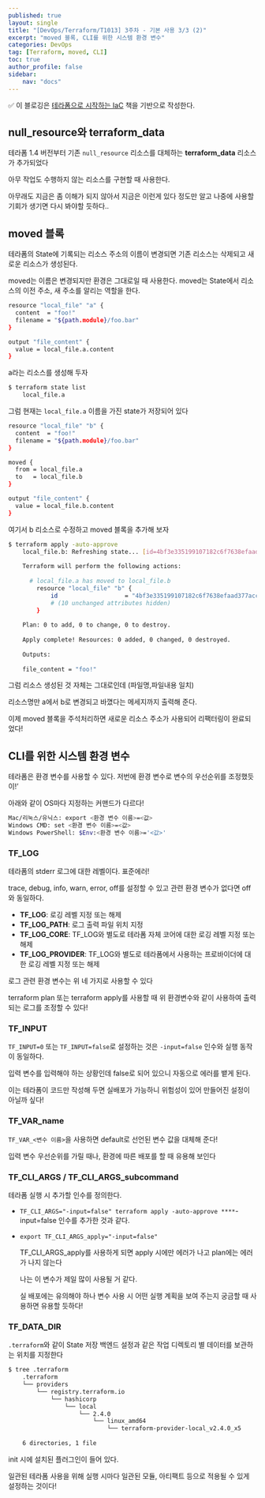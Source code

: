```yaml
---
published: true
layout: single
title: "[DevOps/Terraform/T1013] 3주차 - 기본 사용 3/3 (2)"
excerpt: "moved 블록, CLI를 위한 시스템 환경 변수"
categories: DevOps
tag: [Terraform, moved, CLI]
toc: true
author_profile: false
sidebar:
    nav: "docs"
---
```


✅ 이 블로깅은 [테라폼으로 시작하는 IaC](https://www.yes24.com/Product/Goods/119179333) 책을 기반으로 작성한다.


## **null_resource와 terraform_data**

테라폼 1.4 버전부터 기존 `null_resource` 리소스를 대체하는 **terraform_data** 리소스가 추가되었다

아무 작업도 수행하지 않는 리소스를 구현할 때 사용한다.

아무래도 지금은 좀 이해가 되지 않아서 지금은 이런게 있다 정도만 알고 나중에 사용할 기회가 생기면 다시 봐야할 듯하다..

## moved 블록

테라폼의 State에 기록되는 리소스 주소의 이름이 변경되면 기존 리소스는 삭제되고 새로운 리소스가 생성된다.

moved는 이름은 변경되지만 환경은 그대로일 때 사용한다. moved는 State에서 리소스의 이전 주소, 새 주소를 알리는 역할을 한다.

```bash
resource "local_file" "a" {
  content  = "foo!"
  filename = "${path.module}/foo.bar"
}

output "file_content" {
  value = local_file.a.content
}
```

a라는 리소스를 생성해 두자

```bash
$ terraform state list 
	local_file.a
```

그럼 현재는 `local_file.a` 이름을 가진 state가 저장되어 있다

```bash
resource "local_file" "b" {
  content  = "foo!"
  filename = "${path.module}/foo.bar"
}

moved {
  from = local_file.a
  to   = local_file.b
}

output "file_content" {
  value = local_file.b.content
}
```

여기서 b 리소스로 수정하고 moved 블록을 추가해 보자

```bash
$ terraform apply -auto-approve
	local_file.b: Refreshing state... [id=4bf3e335199107182c6f7638efaad377acc7f452]
	
	Terraform will perform the following actions:
	
	  # local_file.a has moved to local_file.b
	    resource "local_file" "b" {
	        id                   = "4bf3e335199107182c6f7638efaad377acc7f452"
	        # (10 unchanged attributes hidden)
	    }
	
	Plan: 0 to add, 0 to change, 0 to destroy.
	
	Apply complete! Resources: 0 added, 0 changed, 0 destroyed.
	
	Outputs:
	
	file_content = "foo!"
```

그럼 리소스 생성된 것 자체는 그대로인데 (파일명,파일내용 일치)

리소스명만 a에서 b로 변경되고 바꼈다는 메세지까지 출력해 준다.

이제 moved 블록을 주석처리하면 새로운 리소스 주소가 사용되어 리팩터링이 완료되었다!

## **CLI를 위한 시스템 환경 변수**

테라폼은 환경 변수를 사용할 수 있다. 저번에 환경 변수로 변수의 우선순위를 조정했듯이!’

아래와 같이 OS마다 지정하는 커맨드가 다르다!

```bash
Mac/리눅스/유닉스: export <환경 변수 이름>=<값>
Windows CMD: set <환경 변수 이름>=<값>
Windows PowerShell: $Env:<환경 변수 이름>='<값>'
```

### TF_LOG

테라폼의 stderr 로그에 대한 레벨이다. 표준에러!

trace, debug, info, warn, error, off를 설정할 수 있고 관련 환경 변수가 없다면 off와 동일하다.

- **TF_LOG**: 로깅 레벨 지정 또는 해제
- **TF_LOG_PATH**: 로그 출력 파일 위치 지정
- **TF_LOG_CORE**: TF_LOG와 별도로 테라폼 자체 코어에 대한 로깅 레벨 지정 또는 해제
- **TF_LOG_PROVIDER**: TF_LOG와 별도로 테라폼에서 사용하는 프로바이더에 대한 로깅 레벨 지정 또는 해제

로그 관련 환경 변수는 위 네 가지로 사용할 수 있다

terraform plan 또는 terraform apply를 사용할 때 위 환경변수와 같이 사용하여 출력되는 로그를 조정할 수 있다!

### TF_INPUT

`TF_INPUT=0` 또는 `TF_INPUT=false`로 설정하는 것은 `-input=false` 인수와 실행 동작이 동일하다.

입력 변수를 입력해야 하는 상황인데 false로 되어 있으니 자동으로 에러를 뱉게 된다.

이는 테라폼이 코드만 작성해 두면 실배포가 가능하니 위험성이 있어 만들어진 설정이 아닐까 싶다!

### TF_VAR_name

`TF_VAR_<변수 이름>`을 사용하면 default로 선언된 변수 값을 대체해 준다!

입력 변수 우선순위를 가릴 때나, 환경에 따른 배포를 할 때 유용해 보인다

### TF_CLI_ARGS / TF_CLI_ARGS_subcommand

테라폼 실행 시 추가할 인수를 정의한다.

- `TF_CLI_ARGS="-input=false" terraform apply -auto-approve
****`-input=false 인수를 추가한 것과 같다.
- `export TF_CLI_ARGS_apply="-input=false"`
    
    TF_CLI_ARGS_apply를 사용하게 되면 apply 시에만 에러가 나고 plan에는 에러가 나지 않는다
    
    나는 이 변수가 제일 많이 사용될 거 같다.
    
    실 배포에는 유의해야 하나 변수 사용 시 어떤 실행 계획을 보여 주는지 궁금할 때 사용하면 유용할 듯하다!
    

### TF_DATA_DIR

`.terraform`와 같이 State 저장 백엔드 설정과 같은 작업 디렉토리 별 데이터를 보관하는 위치를 지정한다

```bash
$ tree .terraform
	.terraform
	└── providers
	    └── registry.terraform.io
	        └── hashicorp
	            └── local
	                └── 2.4.0
	                    └── linux_amd64
	                        └── terraform-provider-local_v2.4.0_x5
	
	6 directories, 1 file
```

init 시에 설치된 플러그인이 들어 있다.

일관된 테라폼 사용을 위해 실행 시마다 일관된 모듈, 아티팩트 등으로 적용될 수 있게 설정하는 것이다!